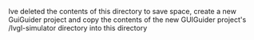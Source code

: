 Ive deleted the contents of this directory to save space, create a new GuiGuider project and copy the contents of the 
new GUIGuider project's /lvgl-simulator directory into this directory
